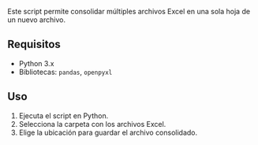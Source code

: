 Este script permite consolidar múltiples archivos Excel en una sola hoja de un nuevo archivo.

## Requisitos
- Python 3.x
- Bibliotecas: `pandas`, `openpyxl`

## Uso
1. Ejecuta el script en Python.
2. Selecciona la carpeta con los archivos Excel.
3. Elige la ubicación para guardar el archivo consolidado.
